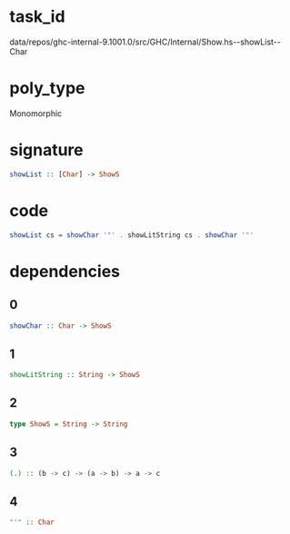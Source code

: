 
# task_id
data/repos/ghc-internal-9.1001.0/src/GHC/Internal/Show.hs--showList--Char

# poly_type
Monomorphic

# signature
```haskell
showList :: [Char] -> ShowS
```   

# code
```haskell
showList cs = showChar '"' . showLitString cs . showChar '"'
```

# dependencies
## 0
```haskell
showChar :: Char -> ShowS
```
## 1
```haskell
showLitString :: String -> ShowS
```
## 2
```haskell
type ShowS = String -> String
```
## 3
```haskell
(.) :: (b -> c) -> (a -> b) -> a -> c
```
## 4
```haskell
"'" :: Char
```

